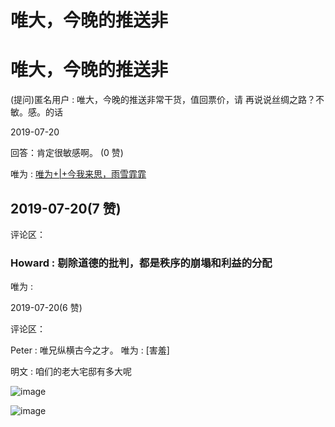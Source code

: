 # 唯大，今晚的推送非

# 唯大，今晚的推送非

(提问)匿名用户 : 唯大，今晚的推送非常干货，值回票价，请 再说说丝绸之路？不敏。感。的话

2019-07-20

回答：肯定很敏感啊。 (0 赞)

唯为 : [唯为](https://mp.weixin.qq.com/s/E1aXZtiT2wUf77cnJGgA0Q)[+|+](https://mp.weixin.qq.com/s/E1aXZtiT2wUf77cnJGgA0Q)[今我来思，雨雪霏霏](https://mp.weixin.qq.com/s/E1aXZtiT2wUf77cnJGgA0Q)

## 2019-07-20(7 赞)

评论区：

### Howard : 剔除道德的批判，都是秩序的崩塌和利益的分配

唯为 :

2019-07-20(6 赞)

评论区：

Peter : 唯兄纵横古今之才。 唯为 : [害羞]

明文 : 咱们的老大宅邸有多大呢

![image](img/Image_059.png)

![image](img/Image_060.png)